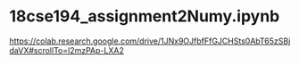 # 18cse194_assignment2Numy.ipynb
https://colab.research.google.com/drive/1JNx9OJfbfFfGJCHSts0AbT65zSBjdaVX#scrollTo=l2mzPAp-LXA2
